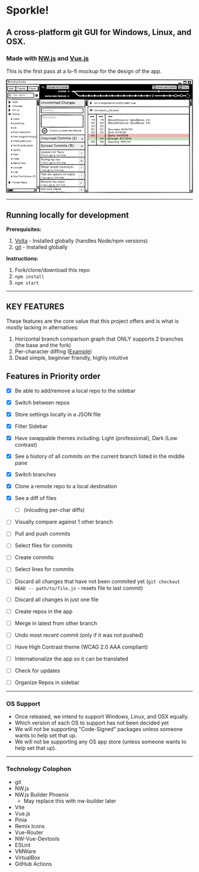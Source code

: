 # Sporkle!


## A cross-platform git GUI for Windows, Linux, and OSX.


### Made with [NW.js](https://nwjs.io) and [Vue.js](https://vuejs.org)

This is the first pass at a lo-fi mockup for the design of the app.

![Sporkle! mockup](assets/sporkle.png)


* * *


## Running locally for development

**Prerequisites:**

1. [Volta](https://volta.sh) - Installed globally (handles Node/npm versions)
1. [git](https://git-scm.com) - Installed globally

**Instructions:**

1. Fork/clone/download this repo
1. `npm install`
1. `npm start`


* * *


## KEY FEATURES

These features are the core value that this project offers and is what is mostly lacking in alternatives:

1. Horizontal branch comparison graph that ONLY supports 2 branches (the base and the fork)
1. Per-character diffing ([Example](https://github.com/TheJaredWilcurt/karngdarbo/issues/4))
1. Dead simple, beginner friendly, highly intuitive


## Features in Priority order

* [x] Be able to add/remove a local repo to the sidebar
* [x] Switch between repos
* [x] Store settings locally in a JSON file
* [x] Filter Sidebar
* [x] Have swappable themes including: Light (professional), Dark (Low contrast)
* [x] See a history of all commits on the current branch listed in the middle pane
* [x] Switch branches
* [x] Clone a remote repo to a local destination
* [x] See a diff of files
  * [ ] (inlcuding per-char diffs)
* [ ] Visually compare against 1 other branch
* [ ] Pull and push commits
* [ ] Select files for commits
* [ ] Create commits
* [ ] Select lines for commits
* [ ] Discard all changes that have not been commited yet (`git checkout HEAD -- path/to/file.js` - resets file to last commit)
* [ ] Discard all changes in just one file
* [ ] Create repos in the app
* [ ] Merge in latest from other branch
* [ ] Undo most recent commit (only if it was not pushed)
* [ ] Have High Contrast theme (WCAG 2.0 AAA compliant)
* [ ] Internationalize the app so it can be translated
* [ ] Check for updates
* [ ] Organize Repos in sidebar


* * *


### OS Support

* Once released, we intend to support Windows, Linux, and OSX equally.
* Which version of each OS to support has not been decided yet
* We will not be supporting "Code-Signed" packages unless someone wants to help set that up.
* We will not be supporting any OS app store (unless someone wants to help set that up).


* * *


### Technology Colophon

* git
* NW.js
* NW.js Builder Phoenix
  * May replace this with nw-builder later
* Vite
* Vue.js
* Pinia
* Remix Icons
* Vue-Router
* NW-Vue-Devtools
* ESLint
* VMWare
* VirtualBox
* GitHub Actions
